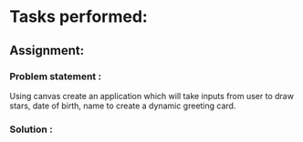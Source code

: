# Tasks performed:
## Assignment:
### Problem statement :
Using canvas create an application which will take inputs from user to draw stars, date of birth, name to create a dynamic greeting card.

### Solution :

